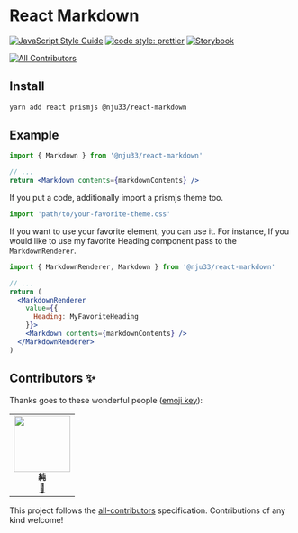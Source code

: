 # React Markdown

[![JavaScript Style Guide](https://img.shields.io/badge/code_style-standard-brightgreen.svg)](https://standardjs.com)
[![code style: prettier](https://img.shields.io/badge/code_style-prettier-ff69b4.svg?style=flat-square)](https://github.com/prettier/prettier)
[![Storybook](https://cdn.jsdelivr.net/gh/storybookjs/brand@master/badge/badge-storybook.svg)](https://react-markdown-git-storybook.nju33.vercel.app/)

<!-- prettier-ignore-start -->
<!-- ALL-CONTRIBUTORS-BADGE:START - Do not remove or modify this section -->
[![All Contributors](https://img.shields.io/badge/all_contributors-1-orange.svg?style=flat-square)](#contributors-)
<!-- ALL-CONTRIBUTORS-BADGE:END -->
<!-- prettier-ignore-end -->

## Install

```bash
yarn add react prismjs @nju33/react-markdown
```

## Example

```jsx
import { Markdown } from '@nju33/react-markdown'

// ...
return <Markdown contents={markdownContents} />
```

If you put a code, additionally import a prismjs theme too.

```jsx
import 'path/to/your-favorite-theme.css'
```

If you want to use your favorite element, you can use it.
For instance, If you would like to use my favorite Heading component pass to the `MarkdownRenderer`.

```jsx
import { MarkdownRenderer, Markdown } from '@nju33/react-markdown'

// ...
return (
  <MarkdownRenderer
    value={{
      Heading: MyFavoriteHeading
    }}>
    <Markdown contents={markdownContents} />
  </MarkdownRenderer>
)
```

## Contributors ✨

Thanks goes to these wonderful people ([emoji key](https://allcontributors.org/docs/en/emoji-key)):

<!-- ALL-CONTRIBUTORS-LIST:START - Do not remove or modify this section -->
<!-- prettier-ignore-start -->
<!-- markdownlint-disable -->
<table>
  <tr>
    <td align="center"><a href="https://nju33.com/"><img src="https://avatars2.githubusercontent.com/u/15901038?v=4?s=100" width="100px;" alt=""/><br /><sub><b>純</b></sub></a><br /><a href="https://github.com/nju33/template-react/commits?author=nju33" title="Documentation">📖</a></td>
  </tr>
</table>

<!-- markdownlint-enable -->

<!-- prettier-ignore-end -->

<!-- ALL-CONTRIBUTORS-LIST:END -->

This project follows the [all-contributors](https://github.com/all-contributors/all-contributors) specification. Contributions of any kind welcome!
